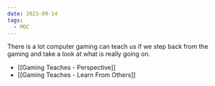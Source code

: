 ```yaml
---
date: 2023-09-14
tags:
  - MOC
---
```

There is a lot computer gaming can teach us if we step back from the gaming and take a look at what is really going on.

- [[Gaming Teaches - Perspective]]
- [[Gaming Teaches - Learn From Others]]